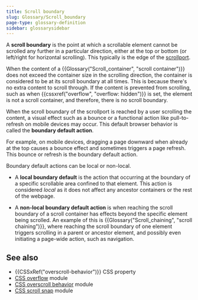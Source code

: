 ```yaml
---
title: Scroll boundary
slug: Glossary/Scroll_boundary
page-type: glossary-definition
sidebar: glossarysidebar
---
```



A **scroll boundary** is the point at which a scrollable element cannot be scrolled any further in a particular direction, either at the top or bottom (or left/right for horizontal scrolling). This typically is the edge of the [scrollport](/en-US/docs/Glossary/Scroll_container#scrollport).

When the content of a {{Glossary("Scroll_container", "scroll container")}} does not exceed the container size in the scrolling direction, the container is considered to be at its scroll boundary at all times. This is because there's no extra content to scroll through. If the content is prevented from scrolling, such as when {{cssxref("overflow", "overflow: hidden")}} is set, the element is not a scroll container, and therefore, there is no scroll boundary.

When the scroll boundary of the scrollport is reached by a user scrolling the content, a visual effect such as a bounce or a functional action like pull-to-refresh on mobile devices may occur. This default browser behavior is called the **boundary default action**.

For example, on mobile devices, dragging a page downward when already at the top causes a bounce effect and sometimes triggers a page refresh. This bounce or refresh is the boundary default action.

Boundary default actions can be local or non-local.

- A **local boundary default** is the action that occurring at the boundary of a specific scrollable area confined to that element. This action is considered _local_ as it does not affect any ancestor containers or the rest of the webpage.

- A **non-local boundary default action** is when reaching the scroll boundary of a scroll container has effects beyond the specific element being scrolled. An example of this is {{Glossary("Scroll_chaining", "scroll chaining")}}, where reaching the scroll boundary of one element triggers scrolling in a parent or ancestor element, and possibly even initiating a page-wide action, such as navigation.

## See also

- {{CSSxRef("overscroll-behavior")}} CSS property
- [CSS overflow](/en-US/docs/Web/CSS/CSS_overflow) module
- [CSS overscroll behavior](/en-US/docs/Web/CSS/CSS_overscroll_behavior) module
- [CSS scroll snap](/en-US/docs/Web/CSS/CSS_scroll_snap) module
